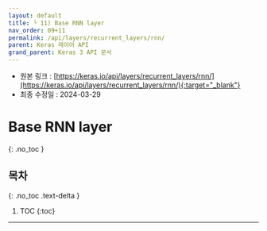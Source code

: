 ```yaml
---
layout: default
title: └ 11) Base RNN layer
nav_order: 09+11
permalink: /api/layers/recurrent_layers/rnn/
parent: Keras 레이어 API
grand_parent: Keras 3 API 문서
---
```


* 원본 링크 : [https://keras.io/api/layers/recurrent_layers/rnn/](https://keras.io/api/layers/recurrent_layers/rnn/){:target="_blank"}
* 최종 수정일 : 2024-03-29

# Base RNN layer
{: .no_toc }

## 목차
{: .no_toc .text-delta }

1. TOC
{:toc}

---
